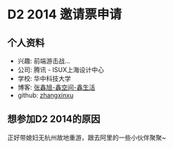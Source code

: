 # D2 2014 邀请票申请

## 个人资料

- 兴趣: 前端游击战...
- 公司: 腾讯 - ISUX上海设计中心
- 学校: 华中科技大学
- 博客: [张鑫旭-鑫空间-鑫生活](http://www.zhangxinxu.com/wordpress/) 
- github: [zhangxinxu](https://github.com/zhangxinxu/)

## 想参加D2 2014的原因

正好带媳妇无杭州故地重游，跟去阿里的一些小伙伴聚聚~ 
